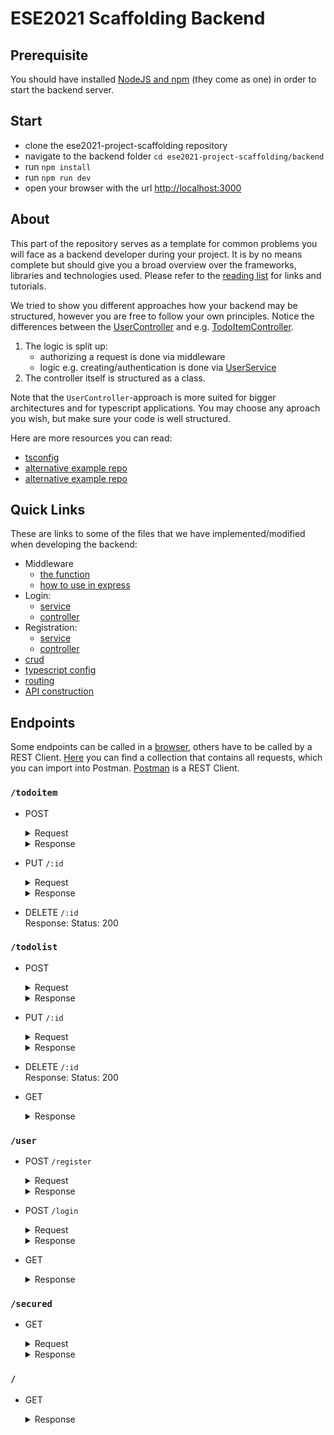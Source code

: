 # ESE2021 Scaffolding Backend

## Prerequisite
You should have installed [NodeJS and npm](https://nodejs.org/en/download/) (they come as one) in order to start the backend server.

## Start
- clone the ese2021-project-scaffolding repository
- navigate to the backend folder `cd ese2021-project-scaffolding/backend`
- run `npm install`
- run `npm run dev`
- open your browser with the url [http://localhost:3000](http://localhost:3000/)

## About
This part of the repository serves as a template for common problems you will face as a backend developer during your project. It is by no means complete but should give you a broad overview over the frameworks, libraries and technologies used. Please refer to the [reading list](https://github.com/scg-unibe-ch/ese2021/wiki/Reading-list) for links and tutorials.

We tried to show you different approaches how your backend may be structured, however you are free to follow your own principles.
Notice the differences between the [UserController](./src/controllers/user.controller.ts) and e.g. [TodoItemController](./src/controllers/todoitem.controller.ts). 

1. The logic is split up:
	- authorizing a request is done via middleware
	- logic e.g. creating/authentication is done via [UserService](./src/services/user.service.ts)
2. The controller itself is structured as a class.

Note that the `UserController`-approach is more suited for bigger architectures and for typescript applications. You may choose any aproach you wish, but make sure your code is well structured.

Here are more resources you can read: 

- [tsconfig](https://www.typescriptlang.org/docs/handbook/tsconfig-json.html)
- [alternative example repo](https://github.com/maximegris/typescript-express-sequelize)
- [alternative example repo](https://developer.okta.com/blog/2018/11/15/node-express-typescript)

## Quick Links
These are links to some of the files that we have implemented/modified when developing the backend:

- Middleware
	- [the function](./src/middlewares/checkAuth.ts)
	- [how to use in express](./src/controllers/secured.controller.ts)
- Login: 
	- [service](./src/services/user.service.ts)
	- [controller](./src/controllers/user.controller.ts)
- Registration:
	- [service](./src/services/user.service.ts)
	- [controller](./src/controllers/user.controller.ts)
- [crud](./src/controllers/todolist.controller.ts)
- [typescript config](./src/tsconfig.json)
- [routing](./src/controllers)
- [API construction](./src/server.ts)

## Endpoints
Some endpoints can be called in a [browser](http://localhost:3000), others have to be called by a REST Client. [Here](./postman_collection) you can find a collection that contains all requests, which you can import into Postman. [Postman](https://www.postman.com/) is a REST Client.

### `/todoitem`
- POST

	<details>
		<summary>Request</summary>

	```json
		{
			"name": "string",
			"done": "boolean",
			"todoListId":"number"
		}
	```

	</details>


	<details>
		<summary>Response</summary>

		Code: 200
		Body:

	```json
	{
		"todoItemId": "number",
		"name": "string",
		"done": "boolean",
		"todoListId":"number"
	}
	```
</details>

- PUT `/:id`

	<details>
		<summary>Request</summary>

	```json
		{
			"name": "string",
			"done": "boolean",
			"todoListId":"number"
		}
	```

	</details>


	<details>
		<summary>Response</summary>

		Code: 200
		Body:

	```json
	{
		"todoItemId": "number",
		"name": "string",
		"done": "boolean",
		"todoListId":"number"
	}
	```
</details>

- DELETE `/:id`<br/>
	Response: Status: 200

### `/todolist`
- POST
	<details>
		<summary>Request</summary>

		Code: 200
		Body:
	```json
	{
		"name":"string"
	}

	```
	</details>
	<details>
		<summary>Response</summary>

		Code: 200
		Body:
	```json
	{
		"todoListId": "number",
		"name":"string"
	}

	```
	</details>

- PUT `/:id`
	<details>
		<summary>Request</summary>

		Code: 200
		Body:
	```json
	{
		"name":"string"
	}

	```
	</details>
	<details>
		<summary>Response</summary>

		Code: 200
		Body:
	```json
	{
		"todoListId": "number",
		"name":"string"
	}

	```
	</details>

- DELETE `/:id`<br>
	Response: Status: 200

- GET
	<details>
		<summary>Response</summary>

		Code: 200
		Body:
	```json
	{
		"todoListId": "number",
		"name":"string",
		"todoItems":"TodoItem[]"
	}
	```
	</details>

### `/user`
- POST `/register`
	<details>
		<summary>Request</summary>

		Code: 200
		Body:
	```json
	{
		"userName":"string",
		"password":"stiring"
	}

	```
	</details>
	<details>
		<summary>Response</summary>

		Code: 200
		Body:
	```json
	{
		"userId": "number",
		"userName":"string",
		"password":"string(hashed)"
	}

	```
	</details>

- POST `/login`
	<details>
		<summary>Request</summary>

		Code: 200
		Body:
	```json
	{
		"userName":"string",
		"password":"string"
	}

	```
	</details>
	<details>
		<summary>Response</summary>

		Code: 200 || 403
		Body:
	```json
	{
		"user": {
			"userId":"string",
			"userName":"string",
			"password":"stirng(hashed)"
		},
		"token":"string"
	}

	```
	</details>

- GET
	<details>
		<summary>Response</summary>

		Code: 200
		Body:
	```json
	[
		{
			"userId":"string",
			"userName":"string",
			"password":"stirng(hashed)"
		},
		{
			"userId":"string",
			"userName":"string",
			"password":"stirng(hashed)"
		},
		...
	]

	```
	</details>

### `/secured`
- GET
	<details>
		<summary>Request</summary>


	Header: Authorization: Bearer  + `token`
	</details>

	<details>
		<summary>Response</summary>

		Code: 200 | 403
		Body:
	```json
	{
		"message":"string"
	}

	```
	</details>

### `/`
- GET
	<details>
		<summary>Response</summary>

		Code: 200
		Body:
	```text
	<h1>Welcome to the ESE-2020 Course</h1><span style=\"font-size:100px;\">&#127881;</span>
	```
	</details>
